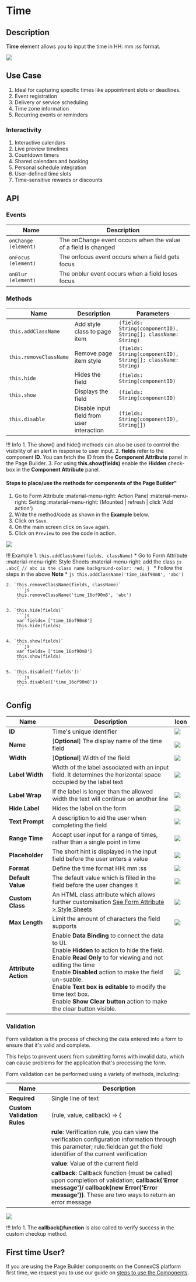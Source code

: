 # Time

## Description

**Time** element allows you to input the time in HH: mm :ss format.

<img src= "/apps/components/img/time.png">

## Use Case

1. Ideal for capturing specific times like appointment slots or deadlines.
2. Event registration
3. Delivery or service scheduling
4. Time zone information
5. Recurring events or reminders

### Interactivity

1. Interactive calendars
2. Live preview timelines
3. Countdown timers
4. Shared calendars and booking
5. Personal schedule integration
6. User-defined time slots
7. Time-sensitive rewards or discounts

## API

### Events

| **Name**| **Description**|
|---------|----------------|
|`onChange (element)`| The onChange event occurs when the value of a field is changed|
|`onFocus (element)`| The onfocus event occurs when a field gets focus|
|`onBlur (element)`| The onblur event occurs when a field loses focus|

### Methods

| **Name**| **Description**|**Parameters**|
|---------|----------------|--------------|
|`this.addClassName`|Add style class to page item|`(fields: String(componentID), String[]; className: String)`|
|`this.removeClassName`|Remove page item style|`(fields: String(componentID), String[]; className: String)`|
|`this.hide`|Hides the field|`(fields: String(componentID)`|
|`this.show`|Displays the field|`(fields: String(componentID)`|
|`this.disable`| Disable input field from user interaction|`(fields: String(componentID), String[])`|

!!! Info
    1. The show() and hide() methods can also be used to control the visibility of an alert in response to user input.
    2. **fields** refer to the component **ID**. You can fetch the ID from the **Component Attribute** panel in the Page Builder.
    3. For using **this.show(fields)** enable the **Hidden** check-box in the **Component Attribute** panel.

#### Steps to place/use the methods for components of the Page Builder"

1. Go to Form Attribute :material-menu-right: Action Panel :material-menu-right: Setting :material-menu-right: (Mounted | refresh | click 'Add action')
2. Write the method/code as shown in the **Example** below.
3. Click on `Save`.
4. On the main screen click on `Save` again.
5. Click on `Preview` to see the code in action.
<img src= "/apps/components/img/alert1.png">

!!! Example
    1. `this.addClassName(fields, className)`
          * Go to Form Attribute :material-menu-right: Style Sheets :material-menu-right: add the class
            ```js
            .abc{ // abc is the class name
            background-color: red;
            }
            ```
          * Follow the steps in the above **Note**
          * ```js
            this.addClassName('time_16of90m8', 'abc')
            ```

    2. `this.removeClassName(fields, className)`
        ```js
        this.removeClassName('time_16of90m8', 'abc')
        ```
    
    3. `this.hide(fields)`
        ```js
        var fields= ['time_16of90m8']
        this.hide(fields)
        ```
    
    4. `this.show(fields)`
        ```js
        var fields= ['time_16of90m8']
        this.show(fields)
        ```
    
    5. `this.disable(['fields'])`
        ```js
        this.disable(['time_16of90m8'])
        ```

## Config

| **Name**|**Description**|**Icon**|
|---------|---------------|--------|
|**ID**| Time's unique identifier|<img src= "/apps/components/img/input_id.png">|
|**Name**| [**Optional**] The display name of the time field|<img src= "/apps/components/img/checkbox_name.png">|
|**Width**| [**Optional**] Width of the field|<img src= "/apps/components/img/input_width.png">|
|**Label Width**|Width of the label associated with an input field. It determines the horizontal space occupied by the label text|<img src= "/apps/components/img/input_labelwidth1.png">|
|**Label Wrap**| If the label is longer than the allowed width the text will continue on another line|<img src= "/apps/components/img/input_labelwrap1.png">|
|**Hide Label**| Hides the label on the form|<img src= "/apps/components/img/input_hidelabel.png">|
|**Text Prompt**| A description to aid the user when completing the field|<img src= "/apps/components/img/input_textprompt.png">|
|**Range Time**| Accept user input for a range of times, rather than a single point in time|<img src= "/apps/components/img/time_range.png">|
|**Placeholder**| The short hint is displayed in the input field before the user enters a value|<img src= "/apps/components/img/input_placeholder.png">|
|**Format**|Define the time format HH: mm :ss|<img src= "/apps/components/img/time_format.png">|
|**Default Value**| The default value which is filled in the field before the user changes it|<img src= "/apps/components/img/time_default.png">|
|**Custom Class**| An HTML class attribute which allows further customisation [See Form Attribute > Style Sheets](https://bani-appsection--connexcs-docs.netlify.app/apps/page-builder/#form-attribute)|<img src= "/apps/components/img/input_customclass.png">|
|**Max Length**| Limit the amount of characters the field supports|<img src= "/apps/components/img/input_maxlength.png">|
|**Attribute Action**|Enable **Data Binding** to connect the data to UI. <br> Enable **Hidden** to action to hide the field. <br> Enable **Read Only** to for viewing and not editing the time <br> Enable **Disabled** action to make the field un-suable. <br> Enable **Text box is editable** to modify the time text box. <br>Enable **Show Clear button** action to make the clear button visible.|<img src= "/apps/components/img/time_attributeaction.png">|

### Validation

Form validation is the process of checking the data entered into a form to ensure that it's valid and complete.

This helps to prevent users from submitting forms with invalid data, which can cause problems for the application that's processing the form.

Form validation can be performed using a variety of methods, including:

| **Name**| **Description**|
|---------|----------------|
| **Required**| Single line of text|
|**Custom Validation Rules**|(rule, value, callback) => {|
||**rule**: Verification rule, you can view the verification configuration information through this parameter; rule.fieldcan get the field identifier of the current verification|
||**value**: Value of the current field|
||**callback**: Callback function (must be called) upon completion of validation; **callback('Error message')/ callback(new Error('Error message'))**. These are two ways to return an error message|

<img src= "/apps/components/img/time_validation.png">

!!! Info
    1. The **callback()function** is also called to verify success in the custom checkup method.

## First time User?

If you are using the Page Builder components on the ConnexCS platform first time, we request you to use our guide on <a href="https://bani-appsection--connexcs-docs.netlify.app/apps/page-builder/#steps-to-use-components-in-the-page-builder" target="_blank">steps to use the Components</a>.